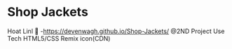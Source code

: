 # Shop Jackets
Hoat Linl 🔗 -https://devenwagh.github.io/Shop-Jackets/ @2ND Project
Use Tech HTML5/CSS Remix icon(CDN)
